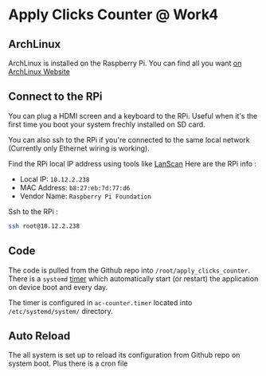 # Apply Clicks Counter @ Work4

## ArchLinux
ArchLinux is installed on the Raspberry Pi. You can find all you want [on ArchLinux Website](http://archlinuxarm.org/platforms/armv6/raspberry-pi)

## Connect to the RPi
You can plug a HDMI screen and a keyboard to the RPi. Useful when it's the first time you boot your system frechly installed on SD card.

You can also ssh to the RPi if you're connected to the same local network (Currently only Ethernet wiring is working).

Find the RPi local IP address using tools like [LanScan](https://itunes.apple.com/us/app/lanscan/id472226235?mt=12)
Here are the RPi info :
- Local IP: `10.12.2.238`
- MAC Address: `b8:27:eb:7d:77:d6`
- Vendor Name: `Raspberry Pi Foundation`

Ssh to the RPi :

```bash
ssh root@10.12.2.238
```

## Code

The code is pulled from the Github repo into `/root/apply_clicks_counter`.
There is a `systemd` [timer](https://wiki.archlinux.org/index.php/Systemd/Timers) which automatically start (or restart) the application on device boot and every day.

The timer is configured in `ac-counter.timer` located into `/etc/systemd/system/` directory.

## Auto Reload

The all system is set up to reload its configuration from Github repo on system boot. Plus there is a cron file
